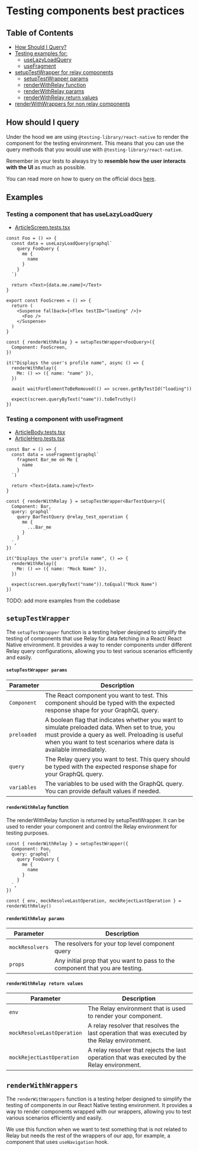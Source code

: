 # Testing components best practices

## Table of Contents

- [How Should I Query?](#how-should-i-query)
- [Testing examples for:](#examples)
  - [useLazyLoadQuery](#testing-a-component-that-has-uselazyloadquery)
  - [useFragment](#testing-a-component-with-usefragment)
- [setupTestWrapper for relay components](#setuptestwrapper)
  - [setupTestWrapper params](#setuptestwrapper-params)
  - [renderWithRelay function](#renderwithrelay-function)
  - [renderWithRelay params](#renderwithrelay-params)
  - [renderWithRelay return values](#renderwithrelay-return-values)
- [renderWithWrappers for non relay components](#renderwithwrappers)

## How should I query

Under the hood we are using `@testing-library/react-native` to render the component for the testing environment. This means that you can use the query methods that you would use with `@testing-library/react-native`.

Remember in your tests to always try to **resemble how the user interacts with the UI** as much as possible.

You can read more on how to query on the official docs [here](https://callstack.github.io/react-native-testing-library/docs/how-should-i-query).

## Examples

### Testing a component that has useLazyLoadQuery

- [ArticleScreen.tests.tsx](/src/app/Scenes/Article/__tests__/ArticleScreen.tests.tsx)

```tsx
const Foo = () => {
  const data = useLazyLoadQuery(graphql`
    query FooQuery {
      me {
        name
      }
    }
  `)

  return <Text>{data.me.name}</Text>
}

export const FooScreen = () => {
  return (
    <Suspense fallback={<Flex testID="loading" />}>
      <Foo />
    </Suspense>
  )
}

const { renderWithRelay } = setupTestWrapper<FooQuery>({
  Component: FooScreen,
})

it("Displays the user's profile name", async () => {
  renderWithRelay({
    Me: () => ({ name: "name" }),
  })

  await waitForElementToBeRemoved(() => screen.getByTestId("loading"))

  expect(screen.queryByText("name")).toBeTruthy()
})
```

### Testing a component with useFragment

- [ArticleBody.tests.tsx](/src/app/Scenes/Article/Components/__tests__/ArticleBody.tests.tsx)
- [ArticleHero.tests.tsx](/src/app/Scenes/Article/Components/__tests__/ArticleHero.tests.tsx)

```tsx
const Bar = () => {
  const data = useFragment(graphql`
    fragment Bar_me on Me {
      name
    }
  `)

  return <Text>{data.name}</Text>
}

const { renderWithRelay } = setupTestWrapper<BarTestQuery>({
  Component: Bar,
  query: graphql`
    query BarTestQuery @relay_test_operation {
      me {
        ...Bar_me
      }
    }
  `,
})

it("Displays the user's profile name", () => {
  renderWithRelay({
    Me: () => ({ name: "Mock Name" }),
  })

  expect(screen.queryByText("name")).toEqual("Mock Name")
})
```

TODO: add more examples from the codebase

## `setupTestWrapper`

The `setupTestWrapper` function is a testing helper designed to simplify the testing of components that use Relay for data fetching in a React/ React Native environment. It provides a way to render components under different Relay query configurations, allowing you to test various scenarios efficiently and easily.

#### `setupTestWrapper params`

| Parameter   | Description                                                                                                                                                                                                              |
| ----------- | ------------------------------------------------------------------------------------------------------------------------------------------------------------------------------------------------------------------------ |
| `Component` | The React component you want to test. This component should be typed with the expected response shape for your GraphQL query.                                                                                            |
| `preloaded` | A boolean flag that indicates whether you want to simulate preloaded data. When set to true, you must provide a query as well. Preloading is useful when you want to test scenarios where data is available immediately. |
| `query`     | The Relay query you want to test. This query should be typed with the expected response shape for your GraphQL query.                                                                                                    |
| `variables` | The variables to be used with the GraphQL query. You can provide default values if needed.                                                                                                                               |

#### `renderWithRelay` function

The renderWithRelay function is returned by setupTestWrapper. It can be used to render your component and control the Relay environment for testing purposes.

```tsx
const { renderWithRelay } = setupTestWrapper({
  Component: Foo,
  query: graphql`
    query FooQuery {
      me {
        name
      }
    }
  `,
})

const { env, mockResolveLastOperation, mockRejectLastOperation } = renderWithRelay()
```

#### `renderWithRelay params`

| Parameter       | Description                                                                   |
| --------------- | ----------------------------------------------------------------------------- |
| `mockResolvers` | The resolvers for your top level component query                              |
| `props`         | Any initial prop that you want to pass to the component that you are testing. |

#### `renderWithRelay return values`

| Parameter                  | Description                                                                                   |
| -------------------------- | --------------------------------------------------------------------------------------------- |
| `env`                      | The Relay environment that is used to render your component.                                  |
| `mockResolveLastOperation` | A relay resolver that resolves the last operation that was executed by the Relay environment. |
| `mockRejectLastOperation`  | A relay resolver that rejects the last operation that was executed by the Relay environment.  |

## `renderWithWrappers`

The `renderWithWrappers` function is a testing helper designed to simplify the testing of components in our React Native testing environment. It provides a way to render components wrapped with our wrappers, allowing you to test various scenarios efficiently and easily.

We use this function when we want to test something that is not related to Relay but needs the rest of the wrappers of our app, for example, a component that uses `useNavigation` hook.
